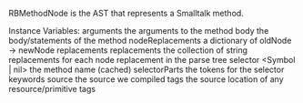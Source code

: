RBMethodNode is the AST that represents a Smalltalk method.Instance Variables:	arguments	<SequenceableCollection of: RBVariableNode>	the arguments to the method	body	<BRSequenceNode>	the body/statements of the method	nodeReplacements	<Dictionary>	a dictionary of oldNode -> newNode replacements	replacements	<Collection of: RBStringReplacement>	the collection of string replacements for each node replacement in the parse tree	selector	<Symbol | nil>	the method name (cached)	selectorParts	<SequenceableCollection of: RBValueToken>	the tokens for the selector keywords	source	<String>	the source we compiled	tags	<Collection of: Interval>	the source location of any resource/primitive tags